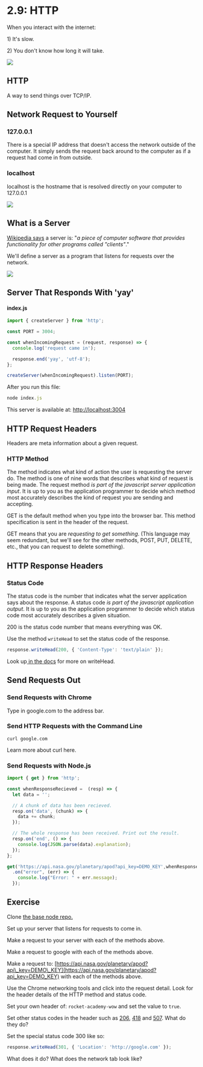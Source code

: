 # 2.9: HTTP

When you interact with the internet:

1\) It's slow.

2\) You don't know how long it will take.

![](../.gitbook/assets/my-document-2-%20%281%29.jpg)

## HTTP

A way to send things over TCP/IP.

## Network Request to Yourself

### 127.0.0.1

There is a special IP address that doesn't access the network outside of the computer. It simply sends the request back around to the computer as if a request had come in from outside.

### localhost

localhost is the hostname that is resolved directly on your computer to 127.0.0.1

![](../.gitbook/assets/my-document-8-2.jpg)

## What is a Server

[Wikipedia says](https://en.wikipedia.org/wiki/Server_%28computing%29) a server is: "_a piece of computer software that provides functionality for other programs called "clients"_."

We'll define a server as a program that listens for requests over the network.

![](../.gitbook/assets/http-server-node.jpg)

## Server That Responds With 'yay'

#### index.js

```javascript
import { createServer } from 'http';

const PORT = 3004;

const whenIncomingRequest = (request, response) => {
  console.log('request came in');

  response.end('yay', 'utf-8');
};

createServer(whenIncomingRequest).listen(PORT);
```

After you run this file:

```javascript
node index.js
```

This server is available at: [http://localhost:3004](http://localhost:3004)

## HTTP Request Headers

Headers are meta information about a given request. 

### HTTP Method

The method indicates what kind of action the user is requesting the server do. The method is one of nine words that describes what kind of request is being made. The request method _is part of the javascript server application input_. It is up to you as the application programmer to decide which method most accurately describes the kind of request you are sending and accepting.

GET is the default method when you type into the browser bar. This method specification is sent in the header of the request.

GET means that you are _requesting to get something_. \(This language may seem redundant, but we'll see for the other methods, POST, PUT, DELETE, etc., that you can request to delete something\).

## HTTP Response Headers

### Status Code

The status code is the number that indicates what the server application says about the response. A status code _is part of the javascript application output_. It is up to you as the application programmer to decide which status code most accurately describes a given situation.

200 is the status code number that means everything was OK.

Use the method `writeHead` to set the status code of the response.

```javascript
response.writeHead(200, { 'Content-Type': 'text/plain' });
```

Look up[ in the docs](https://nodejs.org/api/http.html#http_response_writehead_statuscode_statusmessage_headers) for more on writeHead.

## Send Requests Out

### Send Requests with Chrome

Type in google.com to the address bar.

### Send HTTP Requests with the Command Line

```text
curl google.com
```

Learn more about curl here.

### Send Requests with Node.js

```javascript
import { get } from 'http';

const whenResponseRecieved =  (resp) => {
  let data = '';

  // A chunk of data has been recieved.
  resp.on('data', (chunk) => {
    data += chunk;
  });

  // The whole response has been received. Print out the result.
  resp.on('end', () => {
    console.log(JSON.parse(data).explanation);
  });
};

get('https://api.nasa.gov/planetary/apod?api_key=DEMO_KEY',whenResponseRecieved)
  .on("error", (err) => {
    console.log("Error: " + err.message);
  });
```

## Exercise

Clone [the base node repo.](https://github.com/rocketacademy/base-node-swe1)

Set up your server that listens for requests to come in.

Make a request to your server with each of the methods above.

Make a request to google with each of the methods above.

Make a request to: [https://api.nasa.gov/planetary/apod?api\_key=DEMO\_KEY](https://api.nasa.gov/planetary/apod?api_key=DEMO_KEY) with each of the methods above.

Use the Chrome networking tools and click into the request detail. Look for the header details of the HTTP method and status code.

Set your own header of: `rocket-academy-wow` and set the value to `true`.

Set other status codes in the header such as [206](https://developer.mozilla.org/en-US/docs/Web/HTTP/Status/206), [418](https://developer.mozilla.org/en-US/docs/Web/HTTP/Status/418) and [507](https://developer.mozilla.org/en-US/docs/Web/HTTP/Status/507). What do they do?

Set the special status code 300 like so:

```javascript
response.writeHead(301, { 'Location': 'http://google.com' });
```

What does it do? What does the network tab look like?

